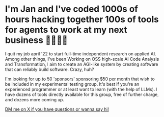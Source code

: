 # I'm Jan and I've coded 1000s of hours hacking together 100s of tools for agents to work at my next business 🫡🫡🫡🤖

I quit my job april '22 to start full-time independent research on applied AI. Among other things, I've been Working on OSS high-scale AI Code Analysis and Transformation, I aim to create an AGI-like system by creating software that can reliably build software. Crazy, huh?

[I'm looking for up to 50 'sponsors' sponsoring $50 per month](https://github.com/sponsors/janwilmake) that wish to be included in my experimental testing group. It's best if you're an experienced programmer or at least want to learn (with the help of LLMs). I have dozens of tools directly available for this group, free of further charge, and dozens more coming up.

[DM me on X if you have questions or wanna say hi!](https://x.com/janwilmake)
